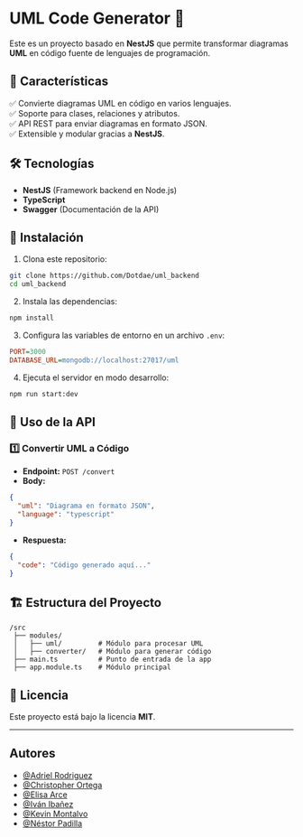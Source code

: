# UML Code Generator 🚀  

Este es un proyecto basado en **NestJS** que permite transformar diagramas **UML** en código fuente de lenguajes de programación.  

## 📌 Características  
✅ Convierte diagramas UML en código en varios lenguajes.  
✅ Soporte para clases, relaciones y atributos.  
✅ API REST para enviar diagramas en formato JSON.  
✅ Extensible y modular gracias a **NestJS**.  

## 🛠️ Tecnologías  
- **NestJS** (Framework backend en Node.js)  
- **TypeScript**  
- **Swagger** (Documentación de la API)  

## 🚀 Instalación  

1. Clona este repositorio:  
```bash  
git clone https://github.com/Dotdae/uml_backend
cd uml_backend
```
2. Instala las dependencias:  
```bash  
npm install  
```
3. Configura las variables de entorno en un archivo `.env`:  
```ini  
PORT=3000  
DATABASE_URL=mongodb://localhost:27017/uml  
```
4. Ejecuta el servidor en modo desarrollo:  
```bash  
npm run start:dev  
```

## 📡 Uso de la API  
### **1️⃣ Convertir UML a Código**  
- **Endpoint:** `POST /convert`  
- **Body:**  
```json  
{  
  "uml": "Diagrama en formato JSON",  
  "language": "typescript"  
}  
```
- **Respuesta:**  
```json  
{  
  "code": "Código generado aquí..."  
}  
```

## 🏗️ Estructura del Proyecto  
```
/src  
 ├── modules/  
 │   ├── uml/         # Módulo para procesar UML  
 │   ├── converter/   # Módulo para generar código  
 ├── main.ts          # Punto de entrada de la app  
 ├── app.module.ts    # Módulo principal  
```

## 📜 Licencia  
Este proyecto está bajo la licencia **MIT**.  

---  
## Autores

- [@Adriel Rodriguez](https://github.com/Adrieliyo)
- [@Christopher Ortega](https://www.github.com/Dotdae)
- [@Elisa Arce](https://github.com/EALisa03JKL)
- [@Iván Ibañez](https://github.com/kyrukato)
- [@Kevin Montalvo](https://github.com/KevinMontalvo27)
- [@Néstor Padilla](https://github.com/netor98)

